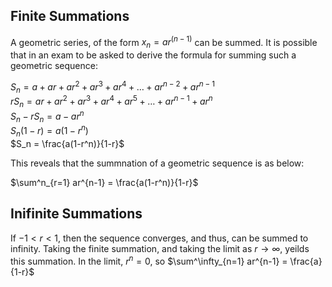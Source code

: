## Finite Summations
A geometric series, of the form $x_n = ar^{(n-1)}$ can be summed. It is possible that in an exam to be asked to derive the formula for summing such a geometric sequence:

$S_n = a + ar + ar^2 + ar^3 + ar^4 + \dots + ar^{n-2} + ar^{n-1}$  
$rS_n = ar + ar^2 + ar^3 + ar^4 + ar^5 + \dots + ar^{n-1} + ar^{n}$  
$S_n - rS_n = a - ar^n$  
$S_n(1-r) = a(1-r^n)$  
$S_n = \frac{a(1-r^n)}{1-r}$  

This reveals that the summnation of a geometric sequence is as below:

$\sum^n_{r=1} ar^{n-1} = \frac{a(1-r^n)}{1-r}$

## Inifinite Summations
If $-1 < r < 1$, then the sequence converges, and thus, can be summed to infinity. Taking the finite summation, and taking the limit as $r \rightarrow \infty$, yeilds this summation. In the limit, $r^n = 0$, so $\sum^\infty_{n=1} ar^{n-1} = \frac{a}{1-r}$
